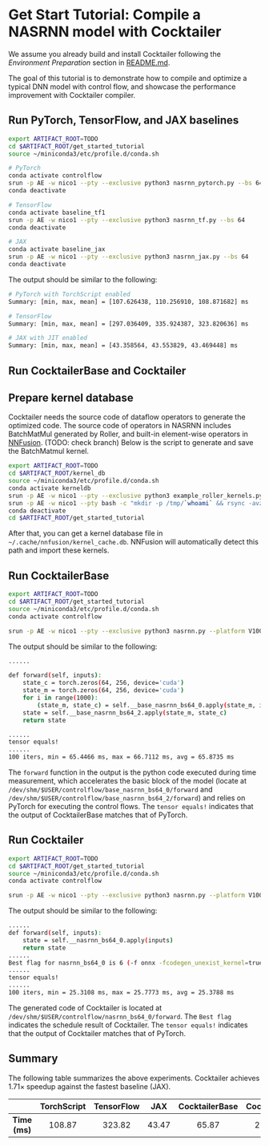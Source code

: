 # Get Start Tutorial: Compile a NASRNN model with Cocktailer
We assume you already build and install Cocktailer following the *Environment Preparation* section in [README.md](../README.md).

The goal of this tutorial is to demonstrate how to compile and optimize a typical DNN model with control flow, and showcase the performance improvement with Cocktailer compiler.

## Run PyTorch, TensorFlow, and JAX baselines

```bash
export ARTIFACT_ROOT=TODO
cd $ARTIFACT_ROOT/get_started_tutorial
source ~/miniconda3/etc/profile.d/conda.sh

# PyTorch
conda activate controlflow
srun -p AE -w nico1 --pty --exclusive python3 nasrnn_pytorch.py --bs 64
conda deactivate

# TensorFlow
conda activate baseline_tf1
srun -p AE -w nico1 --pty --exclusive python3 nasrnn_tf.py --bs 64
conda deactivate

# JAX
conda activate baseline_jax
srun -p AE -w nico1 --pty --exclusive python3 nasrnn_jax.py --bs 64
conda deactivate
```

The output should be similar to the following:
```bash
# PyTorch with TorchScript enabled
Summary: [min, max, mean] = [107.626438, 110.256910, 108.871682] ms

# TensorFlow
Summary: [min, max, mean] = [297.036409, 335.924387, 323.820636] ms

# JAX with JIT enabled
Summary: [min, max, mean] = [43.358564, 43.553829, 43.469448] ms
```

## Run CocktailerBase and Cocktailer

## Prepare kernel database

Cocktailer needs the source code of dataflow operators to generate the optimized code. The source code of operators in NASRNN includes BatchMatMul generated by Roller, and built-in element-wise operators in [NNFusion](https://github.com/microsoft/nnfusion/tree/main/src/nnfusion/core/kernels/cuda_gpu/kernels). (TODO: check branch) Below is the script to generate and save the BatchMatmul kernel.

```bash
export ARTIFACT_ROOT=TODO
cd $ARTIFACT_ROOT/kernel_db
source ~/miniconda3/etc/profile.d/conda.sh
conda activate kerneldb
srun -p AE -w nico1 --pty --exclusive python3 example_roller_kernels.py --reproduce
srun -p AE -w nico1 --pty bash -c "mkdir -p /tmp/`whoami` && rsync -avz nico0:~/.cache/nnfusion/* /tmp/`whoami`/"
conda deactivate
cd $ARTIFACT_ROOT/get_started_tutorial
```

After that, you can get a kernel database file in `~/.cache/nnfusion/kernel_cache.db`. NNFusion will automatically detect this path and import these kernels.

## Run CocktailerBase
```bash
export ARTIFACT_ROOT=TODO
cd $ARTIFACT_ROOT/get_started_tutorial
source ~/miniconda3/etc/profile.d/conda.sh
conda activate controlflow

srun -p AE -w nico1 --pty --exclusive python3 nasrnn.py --platform V100 --bs 64 --no-torch --disable-cf --measure
```

The output should be similar to the following:
```bash
......

def forward(self, inputs):
    state_c = torch.zeros(64, 256, device='cuda')
    state_m = torch.zeros(64, 256, device='cuda')
    for i in range(1000):
        (state_m, state_c) = self.__base_nasrnn_bs64_0.apply(state_m, inputs, i, state_c)
    state = self.__base_nasrnn_bs64_2.apply(state_m, state_c)
    return state

......
tensor equals!
......
100 iters, min = 65.4466 ms, max = 66.7112 ms, avg = 65.8735 ms
```

The `forward` function in the output is the python code executed during time measurement, which accelerates the basic block of the model (locate at `/dev/shm/$USER/controlflow/base_nasrnn_bs64_0/forward` and `/dev/shm/$USER/controlflow/base_nasrnn_bs64_2/forward`) and relies on PyTorch for executing the control flows. The `tensor equals!` indicates that the output of CocktailerBase matches that of PyTorch.

## Run Cocktailer
```bash
export ARTIFACT_ROOT=TODO
cd $ARTIFACT_ROOT/get_started_tutorial
source ~/miniconda3/etc/profile.d/conda.sh
conda activate controlflow

srun -p AE -w nico1 --pty --exclusive python3 nasrnn.py --platform V100 --bs 64 --no-torch --measure
```
The output should be similar to the following:
```bash
......
def forward(self, inputs):
    state = self.__nasrnn_bs64_0.apply(inputs)
    return state
......
Best flag for nasrnn_bs64_0 is 6 (-f onnx -fcodegen_unexist_kernel=true -fproduct_name=V100 -fbiasadd_fix=true -fcheck_result=true -fextern_result_memory=true -fconv_cnhw=false -fdefault_device=CUDA -fkernel_cache_path=/tmp/******/kernel_cache.db -fcf_level=1 -fmax_grid_dim=320 -fmax_block_dim=128)
......
tensor equals!
......
100 iters, min = 25.3108 ms, max = 25.7773 ms, avg = 25.3788 ms
```

The generated code of Cocktailer is located at `/dev/shm/$USER/controlflow/nasrnn_bs64_0/forward`. The `Best flag` indicates the schedule result of Cocktailer. The `tensor equals!` indicates that the output of Cocktailer matches that of PyTorch.

## Summary
The following table summarizes the above experiments. Cocktailer achieves $1.71\times$ speedup against the fastest baseline (JAX).

|             | TorchScript | TensorFlow | JAX | CocktailerBase | Cocktailer |
|:-----------:|:------:|:--:|:----:|:--:|:---:|
| **Time (ms)**   |    108.87    |  323.82 |   43.47  |  65.87 |  25.38  |
